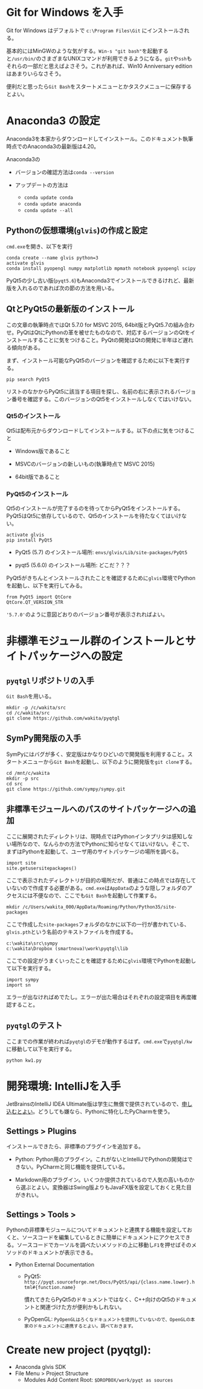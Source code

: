 # Git for Windows を入手

Git for Windows はデフォルトで `c:\Program Files\Git` にインストールされる。

基本的にはMinGWのような気がする。`Win-s "git bash"`を起動すると`/usr/bin/`のさまざまなUNIXコマンドが利用できるようになる。`git`や`ssh`もそれらの一部だと思えばよさそう。これがあれば、Win10 Anniversary editionはあまりいらなさそう。

便利だと思ったら`Git Bash`をスタートメニューとかタスクメニューに保存するとよい。

# Anaconda3 の設定

Anaconda3を本家からダウンロードしてインストール。このドキュメント執筆時点でのAnaconda3の最新版は4.20。

Anaconda3の

- バージョンの確認方法は`conda --version`

- アップデートの方法は

    - `conda update conda`
    - `conda update anaconda`
    - `conda update --all`

## Pythonの仮想環境(`glvis`)の作成と設定

`cmd.exe`を開き、以下を実行

```
conda create --name glvis python=3
activate glvis
conda install pyopengl numpy matplotlib mpmath notebook pyopengl scipy
```

PyQt5の少し古い版(`pyqt5.6`)もAnaconda3でインストールできるけれど、最新版を入れるのであれば次の節の方法を用いる。

## QtとPyQt5の最新版のインストール

この文章の執筆時点ではQt 5.7.0 for MSVC 2015, 64bit版とPyQt5.7の組み合わせ。PyQtはQtにPythonの革を被せたものなので、対応するバージョンのQtをインストールすることに気をつけること。PyQtの開発はQtの開発に半年ほど遅れる傾向がある。

まず、インストール可能なPyQt5のバージョンを確認するために以下を実行する。

`pip search PyQt5`

リストのなかからPyQt5に該当する項目を探し、名前の右に表示されるバージョン番号を確認する。このバージョンのQt5をインストールしなくてはいけない。

### Qt5のインストール

Qt5は配布元からダウンロードしてインストールする。以下の点に気をつけること

- Windows版であること

- MSVCのバージョンの新しいもの(執筆時点で MSVC 2015)

- 64bit版であること

### PyQt5のインストール

Qt5のインストールが完了するのを待ってからPyQt5をインストールする。PyQt5はQt5に依存しているので、Qt5のインストールを待たなくてはいけない。

```
activate glvis
pip install PyQt5
```

- PyQt5 (5.7) のインストール場所: `envs/glvis/Lib/site-packages/PyQt5`

- pyqt5 (5.6.0) のインストール場所: どこだ？？？

PyQt5がきちんとインストールされたことを確認するために`glvis`環境でPythonを起動し、以下を実行してみる。

```
from PyQt5 import QtCore
QtCore.QT_VERSION_STR
```

`'5.7.0'`のように意図どおりのバージョン番号が表示されればよい。

# 非標準モジュール群のインストールとサイトパッケージへの設定

## `pyqtgl`リポジトリの入手

`Git Bash`を用いる。

```
mkdir -p /c/wakita/src
cd /c/wakita/src
git clone https://github.com/wakita/pyqtgl
```

## SymPy開発版の入手

SymPyにはバグが多く、安定版はかなりひどいので開発版を利用すること。スタートメニューから`Git Bash`を起動し、以下のように開発版を`git clone`する。

```
cd /mnt/c/wakita
mkdir -p src
cd src
git clone https://github.com/sympy/sympy.git
```

## 非標準モジュールへのパスのサイトパッケージへの追加

ここに展開されたディレクトリは、現時点ではPythonインタプリタは感知しない場所なので、なんらかの方法でPythonに知らせなくてはいけない。そこで、まずはPythonを起動して、ユーザ用のサイトパッケージの場所を調べる。

```
import site
site.getusersitepackages()
```

ここで表示されたディレクトリが目的の場所だが、普通はこの時点では存在していないので作成する必要がある。`cmd.exe`は`AppData`のような隠しフォルダのアクセスには不便なので、ここでも`Git Bash`を起動して作業する。

```
mkdir /c/Users/wakita_000/AppData/Roaming/Python/Python35/site-packages
```

ここで作成した`site-packages`フォルダのなかに以下の一行が書かれている、`glvis.pth`という名前のテキストファイルを作成する。

```
c:\wakita\src\sympy
c:\wakita\Dropbox (smartnova)\work\pyqtgl\lib
```

ここでの設定がうまくいったことを確認するために`glvis`環境でPythonを起動して以下を実行する。

```
import sympy
import sn
```

エラーが出なければめでたし。エラーが出た場合はそれぞれの設定項目を再度確認すること。

## `pyqtgl`のテスト

ここまでの作業が終われば`pyqtgl`のデモが動作するはず。`cmd.exe`で`pyqtgl/kw`に移動して以下を実行する。

```
python kw1.py
```

# 開発環境: IntelliJを入手

JetBrainsのIntelliJ IDEA Ultimate版は学生に無償で提供されているので、[申し込むとよい](https://www.jetbrains.com/student/)。どうしても嫌なら、Pythonに特化したPyCharmを使う。

## Settings > Plugins

インストールできたら、非標準のプラグインを追加する。

- Python: Python用のプラグイン。これがないとIntelliJでPythonの開発はできない。PyCharmと同じ機能を提供している。

- Markdown用のプラグイン。いくつか提供されているので人気の高いものから選ぶとよい。変換器はSwing版よりもJavaFX版を設定しておくと見た目がきれい。

## Settings > Tools >

Pythonの非標準モジュールについてドキュメントと連携する機能を設定しておくと、ソースコードを編集しているときに簡単にドキュメントにアクセスできる。ソースコードでカーソルを調べたいメソッドの上に移動し`F1`を押せばそのメソッドのドキュメントが表示できる。

- Python External Documentation

    - PyQt5: `http://pyqt.sourceforge.net/Docs/PyQt5/api/{class.name.lower}.html#{function.name}`

        慣れてきたらPyQt5のドキュメントではなく、C++向けのQt5のドキュメントと関連づけた方が便利かもしれない。

    - PyOpenGL: `PyOpenGLはろくなドキュメントを提供していないので、OpenGLの本家のドキュメントに連携するとよい。調べておきます。`

# Create new project (pyqtgl):

- Anaconda glvis SDK
- File Menu > Project Structure
    - Modules
        Add Content Root: `$DROPBOX/work/pyqt as sources`
